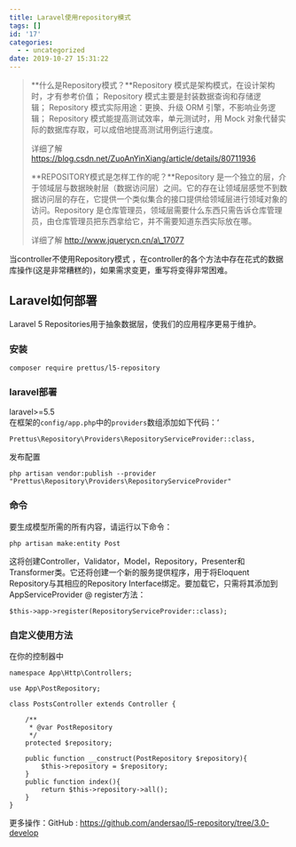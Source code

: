 ```yaml
---
title: Laravel使用repository模式
tags: []
id: '17'
categories:
  - - uncategorized
date: 2019-10-27 15:31:22
---
```


> **什么是Repository模式？**Repository 模式是架构模式，在设计架构时，才有参考价值； Repository 模式主要是封装数据查询和存储逻辑； Repository 模式实际用途：更换、升级 ORM 引擎，不影响业务逻辑； Repository 模式能提高测试效率，单元测试时，用 Mock 对象代替实际的数据库存取，可以成倍地提高测试用例运行速度。
> 
> 详细了解 https://blog.csdn.net/ZuoAnYinXiang/article/details/80711936
> 
> **REPOSITORY模式是怎样工作的呢？**Repository 是一个独立的层，介于领域层与数据映射层（数据访问层）之间。它的存在让领域层感觉不到数据访问层的存在，它提供一个类似集合的接口提供给领域层进行领域对象的访问。Repository 是仓库管理员，领域层需要什么东西只需告诉仓库管理员，由仓库管理员把东西拿给它，并不需要知道东西实际放在哪。
> 
> 详细了解 http://www.jquerycn.cn/a\_17077

当controller不使用Repository模式 ，在controller的各个方法中存在花式的数据库操作(这是非常糟糕的)，如果需求变更，重写将变得非常困难。

## Laravel如何部署

Laravel 5 Repositories用于抽象数据层，使我们的应用程序更易于维护。

### 安装

`composer require prettus/l5-repository`

### laravel部署

laravel>=5.5  
在框架的`config/app.php`中的`providers`数组添加如下代码：‘

`Prettus\Repository\Providers\RepositoryServiceProvider::class,`

发布配置

`php artisan vendor:publish --provider "Prettus\Repository\Providers\RepositoryServiceProvider"`

### 命令

要生成模型所需的所有内容，请运行以下命令：

`php artisan make:entity Post`

这将创建Controller，Validator，Model，Repository，Presenter和Transformer类。它还将创建一个新的服务提供程序，用于将Eloquent Repository与其相应的Repository Interface绑定。要加载它，只需将其添加到AppServiceProvider @ register方法：

`$this->app->register(RepositoryServiceProvider::class);`

### 自定义使用方法

在你的控制器中

```
namespace App\Http\Controllers;

use App\PostRepository;

class PostsController extends Controller {

    /**
     * @var PostRepository
     */
    protected $repository;

    public function __construct(PostRepository $repository){
        $this->repository = $repository;
    }
    public function index(){
        return $this->repository->all();
    }
}
```

更多操作：GitHub : https://github.com/andersao/l5-repository/tree/3.0-develop